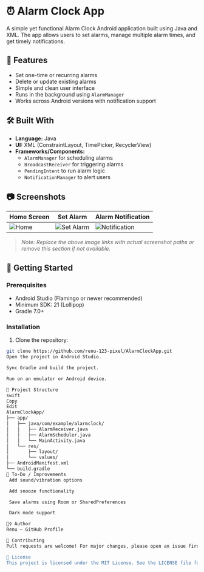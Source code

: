 # ⏰ Alarm Clock App

A simple yet functional Alarm Clock Android application built using Java and XML. The app allows users to set alarms, manage multiple alarm times, and get timely notifications.

## 📱 Features

- Set one-time or recurring alarms
- Delete or update existing alarms
- Simple and clean user interface
- Runs in the background using `AlarmManager`
- Works across Android versions with notification support

## 🛠️ Built With

- **Language:** Java
- **UI:** XML (ConstraintLayout, TimePicker, RecyclerView)
- **Frameworks/Components:**
  - `AlarmManager` for scheduling alarms
  - `BroadcastReceiver` for triggering alarms
  - `PendingIntent` to run alarm logic
  - `NotificationManager` to alert users

## 📷 Screenshots

| Home Screen | Set Alarm | Alarm Notification |
|-------------|------------|---------------------|
| ![Home](screenshots/hom) | ![Set Alarm](screenshots/set_alarm.png) | ![Notification](screenshots/notification.png) |

> _Note: Replace the above image links with actual screenshot paths or remove this section if not available._

## 🚀 Getting Started

### Prerequisites

- Android Studio (Flamingo or newer recommended)
- Minimum SDK: 21 (Lollipop)
- Gradle 7.0+

### Installation

1. Clone the repository:

```bash
git clone https://github.com/renu-123-pixel/AlarmClockApp.git
Open the project in Android Studio.

Sync Gradle and build the project.

Run on an emulator or Android device.

📁 Project Structure
swift
Copy
Edit
AlarmClockApp/
├── app/
│   ├── java/com/example/alarmclock/
│   │   ├── AlarmReceiver.java
│   │   ├── AlarmScheduler.java
│   │   └── MainActivity.java
│   └── res/
│       ├── layout/
│       └── values/
├── AndroidManifest.xml
└── build.gradle
📌 To-Do / Improvements
 Add sound/vibration options

 Add snooze functionality

 Save alarms using Room or SharedPreferences

 Dark mode support

🙋‍♀️ Author
Renu – GitHub Profile

🤝 Contributing
Pull requests are welcome! For major changes, please open an issue first to discuss what you'd like to change.

📄 License
This project is licensed under the MIT License. See the LICENSE file for details.
